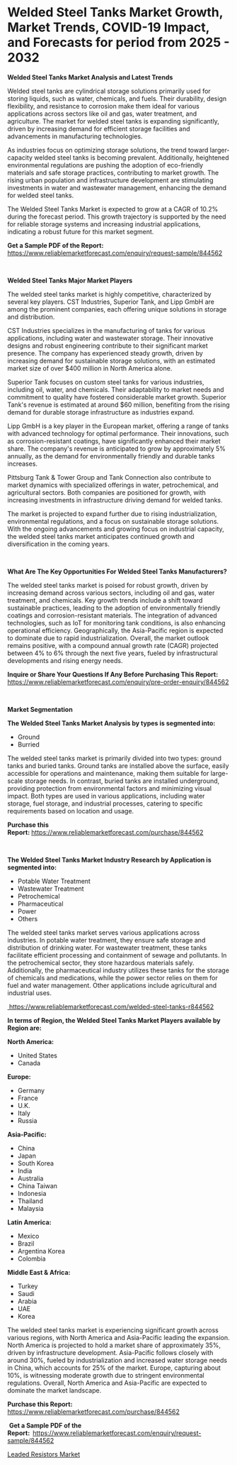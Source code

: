 <p><h1>Welded Steel Tanks Market Growth, Market Trends, COVID-19 Impact, and Forecasts for period from 2025 - 2032</h1></p><p><strong>Welded Steel Tanks Market Analysis and Latest Trends</strong></p>
<p><p>Welded steel tanks are cylindrical storage solutions primarily used for storing liquids, such as water, chemicals, and fuels. Their durability, design flexibility, and resistance to corrosion make them ideal for various applications across sectors like oil and gas, water treatment, and agriculture. The market for welded steel tanks is expanding significantly, driven by increasing demand for efficient storage facilities and advancements in manufacturing technologies.</p><p>As industries focus on optimizing storage solutions, the trend toward larger-capacity welded steel tanks is becoming prevalent. Additionally, heightened environmental regulations are pushing the adoption of eco-friendly materials and safe storage practices, contributing to market growth. The rising urban population and infrastructure development are stimulating investments in water and wastewater management, enhancing the demand for welded steel tanks.</p><p>The Welded Steel Tanks Market is expected to grow at a CAGR of 10.2% during the forecast period. This growth trajectory is supported by the need for reliable storage systems and increasing industrial applications, indicating a robust future for this market segment.</p></p>
<p><strong>Get a Sample PDF of the Report:&nbsp;</strong> <a href="https://www.reliablemarketforecast.com/enquiry/request-sample/844562?utm_campaign=1130&utm_medium=2&utm_source=Github&utm_content=ia&utm_term=21022025&utm_id=welded-steel-tanks">https://www.reliablemarketforecast.com/enquiry/request-sample/844562</a></p>
<p>&nbsp;</p>
<p><strong>Welded Steel Tanks Major Market Players</strong></p>
<p><p>The welded steel tanks market is highly competitive, characterized by several key players. CST Industries, Superior Tank, and Lipp GmbH are among the prominent companies, each offering unique solutions in storage and distribution.</p><p>CST Industries specializes in the manufacturing of tanks for various applications, including water and wastewater storage. Their innovative designs and robust engineering contribute to their significant market presence. The company has experienced steady growth, driven by increasing demand for sustainable storage solutions, with an estimated market size of over $400 million in North America alone.</p><p>Superior Tank focuses on custom steel tanks for various industries, including oil, water, and chemicals. Their adaptability to market needs and commitment to quality have fostered considerable market growth. Superior Tank's revenue is estimated at around $60 million, benefiting from the rising demand for durable storage infrastructure as industries expand.</p><p>Lipp GmbH is a key player in the European market, offering a range of tanks with advanced technology for optimal performance. Their innovations, such as corrosion-resistant coatings, have significantly enhanced their market share. The company's revenue is anticipated to grow by approximately 5% annually, as the demand for environmentally friendly and durable tanks increases.</p><p>Pittsburg Tank & Tower Group and Tank Connection also contribute to market dynamics with specialized offerings in water, petrochemical, and agricultural sectors. Both companies are positioned for growth, with increasing investments in infrastructure driving demand for welded tanks.</p><p>The market is projected to expand further due to rising industrialization, environmental regulations, and a focus on sustainable storage solutions. With the ongoing advancements and growing focus on industrial capacity, the welded steel tanks market anticipates continued growth and diversification in the coming years.</p></p>
<p>&nbsp;</p>
<p><strong>What Are The Key Opportunities For Welded Steel Tanks Manufacturers?</strong></p>
<p><p>The welded steel tanks market is poised for robust growth, driven by increasing demand across various sectors, including oil and gas, water treatment, and chemicals. Key growth trends include a shift toward sustainable practices, leading to the adoption of environmentally friendly coatings and corrosion-resistant materials. The integration of advanced technologies, such as IoT for monitoring tank conditions, is also enhancing operational efficiency. Geographically, the Asia-Pacific region is expected to dominate due to rapid industrialization. Overall, the market outlook remains positive, with a compound annual growth rate (CAGR) projected between 4% to 6% through the next five years, fueled by infrastructural developments and rising energy needs.</p></p>
<p><strong>Inquire or Share Your Questions If Any Before Purchasing This Report:</strong> <a href="https://www.reliablemarketforecast.com/enquiry/pre-order-enquiry/844562?utm_campaign=1130&utm_medium=2&utm_source=Github&utm_content=ia&utm_term=21022025&utm_id=welded-steel-tanks">https://www.reliablemarketforecast.com/enquiry/pre-order-enquiry/844562</a></p>
<p>&nbsp;</p>
<p><strong>Market Segmentation</strong></p>
<p><strong>The Welded Steel Tanks Market Analysis by types is segmented into:</strong></p>
<p><ul><li>Ground</li><li>Burried</li></ul></p>
<p><p>The welded steel tanks market is primarily divided into two types: ground tanks and buried tanks. Ground tanks are installed above the surface, easily accessible for operations and maintenance, making them suitable for large-scale storage needs. In contrast, buried tanks are installed underground, providing protection from environmental factors and minimizing visual impact. Both types are used in various applications, including water storage, fuel storage, and industrial processes, catering to specific requirements based on location and usage.</p></p>
<p><strong>Purchase this Report:&nbsp;</strong><a href="https://www.reliablemarketforecast.com/purchase/844562?utm_campaign=1130&utm_medium=2&utm_source=Github&utm_content=ia&utm_term=21022025&utm_id=welded-steel-tanks">https://www.reliablemarketforecast.com/purchase/844562</a></p>
<p>&nbsp;</p>
<p><strong>The Welded Steel Tanks Market Industry Research by Application is segmented into:</strong></p>
<p><ul><li>Potable Water Treatment</li><li>Wastewater Treatment</li><li>Petrochemical</li><li>Pharmaceutical</li><li>Power</li><li>Others</li></ul></p>
<p><p>The welded steel tanks market serves various applications across industries. In potable water treatment, they ensure safe storage and distribution of drinking water. For wastewater treatment, these tanks facilitate efficient processing and containment of sewage and pollutants. In the petrochemical sector, they store hazardous materials safely. Additionally, the pharmaceutical industry utilizes these tanks for the storage of chemicals and medications, while the power sector relies on them for fuel and water management. Other applications include agricultural and industrial uses.</p></p>
<p><a href="https://www.reliablemarketforecast.com/welded-steel-tanks-r844562?utm_campaign=1130&utm_medium=2&utm_source=Github&utm_content=ia&utm_term=21022025&utm_id=welded-steel-tanks">&nbsp;https://www.reliablemarketforecast.com/welded-steel-tanks-r844562</a></p>
<p><strong>In terms of Region, the Welded Steel Tanks Market Players available by Region are:</strong></p>
<p>
    <p> <strong> North America: </strong>
        <ul>
            <li>United States</li>
            <li>Canada</li>
        </ul>
        </p> 
    <p> <strong> Europe: </strong>
        <ul>
            <li>Germany</li>
            <li>France</li>
            <li>U.K.</li>
            <li>Italy</li>
            <li>Russia</li>
        </ul>
        </p> 
    <p> <strong> Asia-Pacific: </strong>
        <ul>
            <li>China</li>
            <li>Japan</li>
            <li>South Korea</li>
            <li>India</li>
            <li>Australia</li>
            <li>China Taiwan</li>
            <li>Indonesia</li>
            <li>Thailand</li>
            <li>Malaysia</li>
        </ul>
        </p> 
    <p> <strong> Latin America: </strong>
        <ul>
            <li>Mexico</li>
            <li>Brazil</li>
            <li>Argentina Korea</li>
            <li>Colombia</li>
        </ul>
        </p> 
    <p> <strong> Middle East & Africa: </strong>
        <ul>
            <li>Turkey</li>
            <li>Saudi</li>
            <li>Arabia</li>
            <li>UAE</li>
            <li>Korea</li>
        </ul>
    </p>
    </p>
<p><p>The welded steel tanks market is experiencing significant growth across various regions, with North America and Asia-Pacific leading the expansion. North America is projected to hold a market share of approximately 35%, driven by infrastructure development. Asia-Pacific follows closely with around 30%, fueled by industrialization and increased water storage needs in China, which accounts for 25% of the market. Europe, capturing about 10%, is witnessing moderate growth due to stringent environmental regulations. Overall, North America and Asia-Pacific are expected to dominate the market landscape.</p></p>
<p><strong>Purchase this Report: </strong><a href="https://www.reliablemarketforecast.com/purchase/844562?utm_campaign=1130&utm_medium=2&utm_source=Github&utm_content=ia&utm_term=21022025&utm_id=welded-steel-tanks">https://www.reliablemarketforecast.com/purchase/844562</a></p>
<p>&nbsp;<strong>Get a Sample PDF of the Report:&nbsp;&nbsp;</strong><a href="https://www.reliablemarketforecast.com/enquiry/request-sample/844562?utm_campaign=1130&utm_medium=2&utm_source=Github&utm_content=ia&utm_term=21022025&utm_id=welded-steel-tanks">https://www.reliablemarketforecast.com/enquiry/request-sample/844562</a></p>
<p><strong></strong></p>
<p><p><a href="https://github.com/AshrafKhan865/Market-Research-Report-List-1/blob/main/leaded-resistors-market.md?utm_campaign=1130&utm_medium=2&utm_source=Github&utm_content=ia&utm_term=21022025&utm_id=welded-steel-tanks">Leaded Resistors Market</a></p></p>